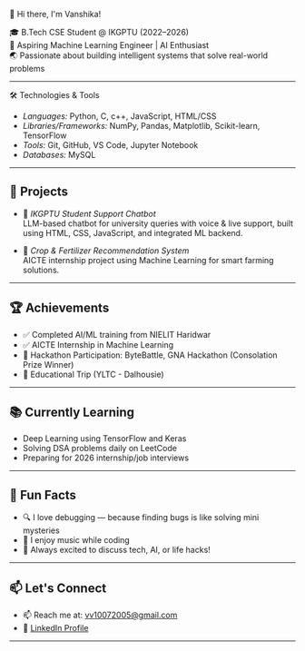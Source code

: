 👋 Hi there, I'm Vanshika!

🎓 B.Tech CSE Student @ IKGPTU (2022–2026)  
🤖 Aspiring Machine Learning Engineer | AI Enthusiast  
🌏 Passionate about building intelligent systems that solve real-world problems  

---
🛠️ Technologies & Tools

- *Languages:* Python, C, c++, JavaScript, HTML/CSS  
- *Libraries/Frameworks:* NumPy, Pandas, Matplotlib, Scikit-learn, TensorFlow
- *Tools:* Git, GitHub, VS Code, Jupyter Notebook  
- *Databases:* MySQL 

---

## 🚀 Projects

- 🧠 *IKGPTU Student Support Chatbot*  
  LLM-based chatbot for university queries with voice & live support, built using HTML, CSS, JavaScript, and integrated ML backend.

- 🌾 *Crop & Fertilizer Recommendation System*  
  AICTE internship project using Machine Learning for smart farming solutions.

---

## 🏆 Achievements

- ✅ Completed AI/ML training from NIELIT Haridwar  
- ✅ AICTE Internship in Machine Learning  
- 🏅 Hackathon Participation: ByteBattle, GNA Hackathon (Consolation Prize Winner)  
- 🧳 Educational Trip (YLTC - Dalhousie)

---

## 📚 Currently Learning

- Deep Learning using TensorFlow and Keras
- Solving DSA problems daily on LeetCode
- Preparing for 2026 internship/job interviews

---

## 🎯 Fun Facts

- 🔍 I love debugging — because finding bugs is like solving mini mysteries
- 🎵 I enjoy music while coding 
- 💬 Always excited to discuss tech, AI, or life hacks!

---

## 📫 Let's Connect
- 📫 Reach me at: [vv10072005@gmail.com](mailto:vv10072005@gmail.com)
- 🔗 [LinkedIn Profile](https://www.linkedin.com/in/vanshika-sharma-689783282/)

---
